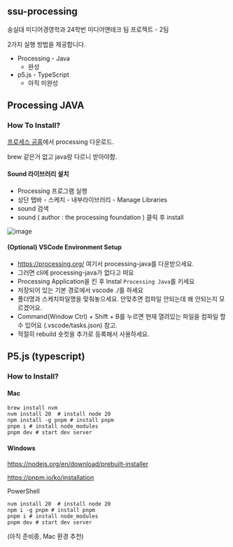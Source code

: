 ## ssu-processing
숭실대 미디어경영학과 24학번 미디어앤테크 팀 프로젝트 - 2팀

2가지 실행 방법을 제공합니다.
* Processing - Java
  * 완성
* p5.js - TypeScript
  * 아직 미완성

## Processing JAVA

### How To Install?

[프로세스 공홈](https://prorecssing.org)에서 processing 다운로드.

brew 같은거 없고 java랑 다르니 받아야함.

#### Sound 라이브러리 설치

- Processing 프로그램 실행
- 상단 탭바 - 스케치 - 내부라이브러리 - Manage Libraries
- sound 검색
- sound ( author : the processing foundation ) 클릭 후 install

![image](https://github.com/ddalpange/ssu-processing/assets/13113921/e3bae62b-fa14-4f9b-8270-c0dc457c404a)

#### (Optional) VSCode Environment Setup

- https://processing.org/ 여기서 processing-java를 다운받으세요.
- 그러면 cli에 processing-java가 없다고 떠요
- Processing Application을 킨 후 Instal `Processing Java`를 키세요
- 저장되어 있는 기본 경로에서 vscode ./를 하세요
- 폴더명과 스케치파일명을 맞춰놓으세요. 안맞추면 컴파일 안되는데 왜 안되는지 모르겠어요.
- Command(Window Ctrl) + Shift + B를 누르면 현재 열려있는 파일을 컴파일 할 수 있어요 (.vscode/tasks.json) 참고.
- 적절히 rebuild 숏컷을 추가로 등록해서 사용하세요.

## P5.js (typescript)

### How to Install?

#### Mac
```
brew install nvm
nvm install 20  # install node 20
npm install -g pnpm # install pnpm
pnpm i # install node_modules
pnpm dev # start dev server
```

#### Windows
https://nodejs.org/en/download/prebuilt-installer

https://pnpm.io/ko/installation

PowerShell
```
nvm install 20  # install node 20
npm i -g pnpm # install pnpm
pnpm i # install node_modules
pnpm dev # start dev server
```
(아직 준비중, Mac 환경 추천)
